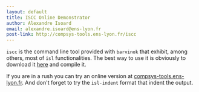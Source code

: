 ```yaml
---
layout: default
title: ISCC Online Demonstrator
author: Alexandre Isoard
email: alexandre.isoard@ens-lyon.fr
post-link: http://compsys-tools.ens-lyon.fr/iscc
---
```

``iscc`` is the command line tool provided with ``barvinok`` that exhibit,
among others, most of ``isl`` functionalities. The best way to use it is
obviously to download it [here][barvinok] and compile it.

If you are in a rush you can try an online version at
[compsys-tools.ens-lyon.fr][compsys-tools]. And don't forget to try the
``isl-indent`` format that indent the output.

[barvinok]: http://freecode.com/projects/barvinok
[compsys-tools]: http://compsys-tools.ens-lyon.fr/iscc/
